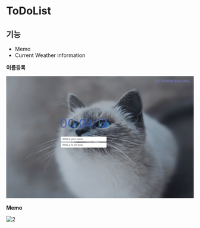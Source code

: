 # ToDoList
## 기능 
- Memo 
- Current Weather information 

**이름등록**


![1](./name.gif)

**Memo**


![2](memo.gif)